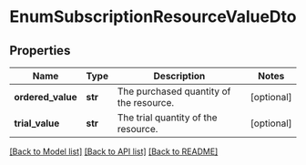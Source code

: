 # EnumSubscriptionResourceValueDto

## Properties
Name | Type | Description | Notes
------------ | ------------- | ------------- | -------------
**ordered_value** | **str** | The purchased quantity of the resource. | [optional] 
**trial_value** | **str** | The trial quantity of the resource. | [optional] 

[[Back to Model list]](../README.md#documentation-for-models) [[Back to API list]](../README.md#documentation-for-api-endpoints) [[Back to README]](../README.md)

